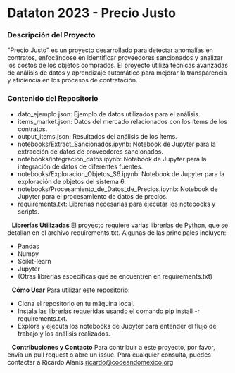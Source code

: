 # Dataton 2023 - Precio Justo

### Descripción del Proyecto
"Precio Justo" es un proyecto desarrollado para detectar anomalías en contratos, enfocándose en identificar proveedores sancionados y analizar los costos de los objetos comprados. El proyecto utiliza técnicas avanzadas de análisis de datos y aprendizaje automático para mejorar la transparencia y eficiencia en los procesos de contratación.
### Contenido del Repositorio

* dato_ejemplo.json: Ejemplo de datos utilizados para el análisis.
* items_market.json: Datos del mercado relacionados con los ítems de los contratos.
* output_items.json: Resultados del análisis de los ítems.
* notebooks/Extract_Sancionados.ipynb: Notebook de Jupyter para la extracción de datos de proveedores sancionados.
* notebooks/integracion_datos.ipynb: Notebook de Jupyter para la integración de datos de diferentes fuentes.
* notebooks/Exploracion_Objetos_S6.ipynb: Notebook de Jupyter para la exploración de objetos del sistema 6.
* notebooks/Procesamiento_de_Datos_de_Precios.ipynb: Notebook de Jupyter para el procesamiento de datos de precios.
* requirements.txt: Librerías necesarias para ejecutar los notebooks y scripts.

**⠀Librerías Utilizadas**
El proyecto requiere varias librerías de Python, que se detallan en el archivo requirements.txt. Algunas de las principales incluyen:
* Pandas
* Numpy
* Scikit-learn
* Jupyter
* (Otras librerías específicas que se encuentren en requirements.txt)

**⠀Cómo Usar**
Para utilizar este repositorio:
* Clona el repositorio en tu máquina local.
* Instala las librerías requeridas usando el comando pip install -r requirements.txt.
* Explora y ejecuta los notebooks de Jupyter para entender el flujo de trabajo y los análisis realizados.

**⠀Contribuciones y Contacto**
Para contribuir a este proyecto, por favor, envía un pull request o abre un issue. Para cualquier consulta, puedes contactar a Ricardo Alanís ricardo@codeandomexico.org
